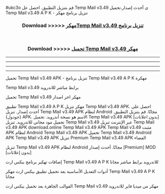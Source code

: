 #ukc3o قم بتنزيل التطبيق. احصل عل Temp Mail v3.49   ى أحدث إصدار.تحميل Temp Mail v3.49   A P K - تنزيل برنامج مهكر



<div align="center">
<h3>Download >>>>> <a href="https://ar-sites.web.app/?ar= Temp Mail v3.49  ">مهكرTemp Mail v3.49   تنزيل برنامج</a></h3><br>

<h3>Download >>>>> <a href="https://ar-sites.web.app/?ar= Temp Mail v3.49  ">تحميل Temp Mail v3.49   مهكر</a></h3>
</div>


----------------------------------------------------------

----------------------------------------------------------

----------------------------------------------------------

----------------------------------------------------------


تحميل Temp Mail v3.49   APK - تنزيل برنامج Temp Mail v3.49   A P K مهكرة

Temp Mail v3.49   برابط مباشر للاندرويد

تحميل Temp Mail v3.49   مهكر اخر اصدار

تطبيق Temp Mail v3.49   A P K مهكر
تنزيل Temp Mail v3.49   APK. احصل على أحدث إصدار.
تنزيل Temp Mail v3.49   APK لنظام Android مجانًا.
قم بتنزيل التطبيق. {جودول} APK. الاسم هو نسخة أندرويد.
تحميل Temp Mail v3.49   APK [بدون اعلانات]
تحميل مود مجاني للاندرويد.
تنزيل Temp Mail v3.49   عبر الإنترنت
تنزيل Temp Mail v3.49   APK
download.online Temp Mail v3.49   APK
Temp Mail v3.49   مثبت APK لنظام Android
Temp Mail v3.49   APK
تحميل Temp Mail v3.49   Android APK
Temp Mail v3.49   APK تنزيل Premium
Temp Mail v3.49   APK الفضاء

تنزيل Temp Mail v3.49   APK لنظام Android مجانًا. أحدث إصدار [Premium] MOD [بدون إعلانات]

إضافات تهكير برنامج بيكس ارت Temp Mail v3.49   A P K للاندرويد برابط مباشر مجانا

أدوات التعديل الأساسية بعد تحميل تطبيق بيكس ارت مهكر Temp Mail v3.49   A P K مجانا

القوالب الجاهزة بعد تحميل بيكس ارت Temp Mail v3.49   مهكر من ميديا فاير للاندرويد



